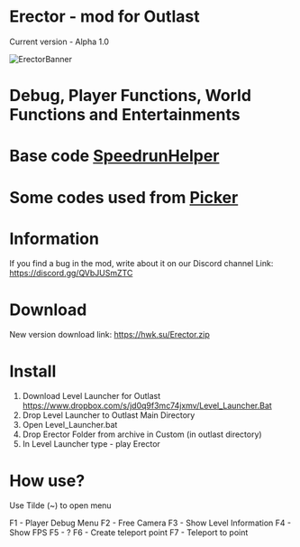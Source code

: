 # Erector - mod for Outlast
Current version - Alpha 1.0

![ErectorBanner](https://github.com/Heawikk/Erector/assets/132798471/532a7d18-b06b-49a9-8754-9b95a3b5bdee)

# Debug, Player Functions, World Functions and Entertainments
# Base code <a href="https://github.com/superboo07/Outlast-Level-Editor/tree/main/Development/Src/SpeedrunHelper" target="_blank">SpeedrunHelper</a>
# Some codes used from <a href="https://github.com/ShyKiss/Picker" target="_blank">Picker</a>

# Information
If you find a bug in the mod, write about it on our Discord channel
Link: https://discord.gg/QVbJUSmZTC

# Download
New version download link:
https://hwk.su/Erector.zip

# Install
1. Download Level Launcher for Outlast
https://www.dropbox.com/s/jd0q9f3mc74jxmv/Level_Launcher.Bat
2. Drop Level Launcher to Outlast Main Directory
3. Open Level_Launcher.bat
4. Drop Erector Folder from archive in Custom (in outlast directory) 
5. In Level Launcher type - play Erector

# How use?
Use Tilde (~) to open menu

F1 - Player Debug Menu
F2 - Free Camera
F3 - Show Level Information
F4 - Show FPS
F5 - ?
F6 - Create teleport point
F7 - Teleport to point
